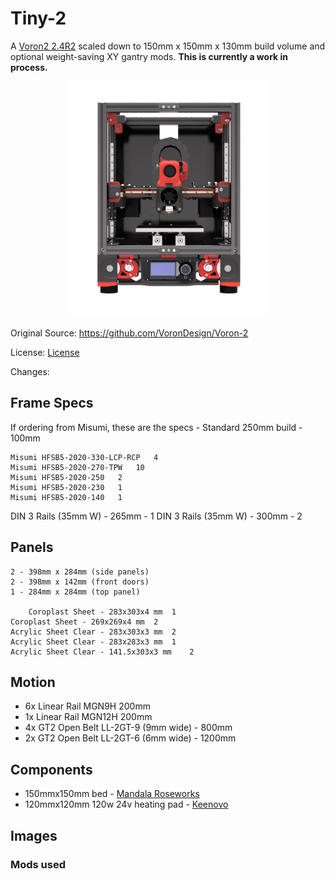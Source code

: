 # Tiny-2
A [Voron2 2.4R2](https://vorondesign.com/voron2.4) scaled down to 150mm x 150mm x 130mm build volume and optional weight-saving XY gantry mods. **This is currently a work in process.**

<p align="center">
  <img src="images/Tiny-2-render.png">
</p>

Original Source: https://github.com/VoronDesign/Voron-2

License: [License](./LICENSE.txt)

Changes: 

## Frame Specs

If ordering from Misumi, these are the specs - Standard 250mm build - 100mm

```
Misumi HFSB5-2020-330-LCP-RCP	4
Misumi HFSB5-2020-270-TPW	10
Misumi HFSB5-2020-250	2
Misumi HFSB5-2020-230	1
Misumi HFSB5-2020-140	1
```
DIN 3 Rails (35mm W) - 265mm - 1
DIN 3 Rails (35mm W) - 300mm - 2


## Panels

```
2 - 398mm x 284mm (side panels)
2 - 398mm x 142mm (front doors)
1 - 284mm x 284mm (top panel)

	Coroplast Sheet - 283x303x4 mm	1
Coroplast Sheet - 269x269x4 mm	2
Acrylic Sheet Clear - 283x303x3 mm	2
Acrylic Sheet Clear - 283x283x3 mm	1
Acrylic Sheet Clear - 141.5x303x3 mm	2
```

## Motion
- 6x Linear Rail MGN9H 200mm
- 1x Linear Rail MGN12H 200mm
- 4x GT2 Open Belt LL-2GT-9 (9mm wide) - 800mm
- 2x GT2 Open Belt LL-2GT-6 (6mm wide) - 1200mm


## Components
- 150mmx150mm bed - [Mandala Roseworks](https://www.mandalaroseworks.com/shop/tiny-t)
- 120mmx120mm 120w 24v heating pad - [Keenovo](https://keenovo.store/collections/standard-keenovo-silicone-heaters/products/keenovo-square-silicone-heater-3d-printer-build-plate-heatbed-heating-pad?variant=38120586870970)


## Images


### Mods used

